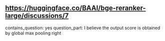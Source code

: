 ## https://huggingface.co/BAAI/bge-reranker-large/discussions/7

contains_question: yes
question_part: I believe the output score is obtained by global max pooling right
